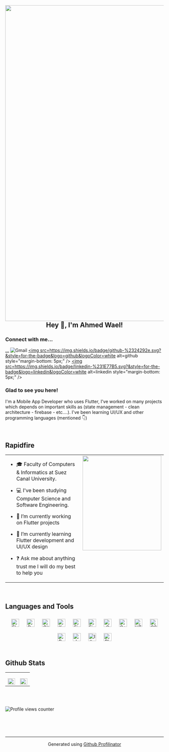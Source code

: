 <img src="https://www.bing.com/th/id/OGC.81178b47a8598f0c81c4799f2cdd4057?pid=1.7&rurl=https%3a%2f%2fcdn.dribbble.com%2fusers%2f2131993%2fscreenshots%2f4948736%2fthoughtworks-gif_dribbble.gif&ehk=NNfOMQ6dfiA3eWWZAhI73QT3tX1lMjqFSSH4bXYrTAo%3d" align="left" height="" width="1000" />  
  

## <div align="center">Hey 👋, I'm Ahmed Wael!</div>  
  



### Connect with me...  
<a href="ahmedwael11425@gmail.com">…</a>
<img src="https://camo.githubusercontent.com/eaac252……6c653d7…" alt="Gmail" data-canonical-src="https://img.shields.io/badge/gmail-%23EA4335.svg?style=plastic&logo=gmail&logoColor=white" style="max-width: 100%;">
<a href="https://github.com/Ahmed-W-Rabea" target="_blank"><a href="mailto:mahmoudabuelazem2467@gmail.com">
<img src=https://img.shields.io/badge/github-%2324292e.svg?&style=for-the-badge&logo=github&logoColor=white alt=github style="margin-bottom: 5px;" />
</a>
<a href="https://linkedin.com/in/https://www.linkedin.com/in/ahmed-wael-rabea-095b74221/" target="_blank">
<img src=https://img.shields.io/badge/linkedin-%231E77B5.svg?&style=for-the-badge&logo=linkedin&logoColor=white alt=linkedin style="margin-bottom: 5px;" />
</a>  
  



### Glad to see you here!  
 I'm a Mobile App Developer who uses Flutter, I've worked on many projects which depends on important skills as (state management - clean architecture - firebase - etc....).
 I've been learning UI/UX and other programming languages (mentioned 👇)  
  

<br/>  


## Rapidfire  
<table><tr><td valign="top" width="50%">

- 🎓 Faculty of Computers & Informatics at Suez Canal University.   
  

- 💻 I've been studying Computer Science and Software Engineering.
  
  

- 🔭 I’m currently working on Flutter projects  
  

- 🌱 I’m currently learning Flutter development and UI/UX design  
  

- ❓ Ask me about anything trust me I will do my best to help you  


</td><td valign="top" width="50%">

<div align="right">
<img src="https://media.giphy.com/media/Cmr1OMJ2FN0B2/giphy.gif" align="right" height="300" width="250" />
</div>  


</td></tr></table>  

<br/>  


## Languages and Tools  
<div align="center">  
<a href="https://flutter.dev/" target="_blank"><img style="margin: 10px" src="https://profilinator.rishav.dev/skills-assets/flutterio-icon.svg" alt="Flutter" height="25" /></a>  
<a href="https://dart.dev/" target="_blank"><img style="margin: 10px" src="https://profilinator.rishav.dev/skills-assets/dartlang-icon.svg" alt="Dart" height="25" /></a>  
<a href="https://github.com/" target="_blank"><img style="margin: 10px" src="https://profilinator.rishav.dev/skills-assets/git-scm-icon.svg" alt="Git" height="25" /></a>  
<a href="https://kotlinlang.org/" target="_blank"><img style="margin: 10px" src="https://profilinator.rishav.dev/skills-assets/kotlinlang-icon.svg" alt="Kotlin" height="25" /></a>  
<a href="https://firebase.google.com/" target="_blank"><img style="margin: 10px" src="https://profilinator.rishav.dev/skills-assets/firebase.png" alt="Firebase" height="25" /></a>  
<a href="https://www.figma.com/" target="_blank"><img style="margin: 10px" src="https://profilinator.rishav.dev/skills-assets/figma-icon.svg" alt="Figma" height="25" /></a>  
<a href="https://www.cprogramming.com/" target="_blank"><img style="margin: 10px" src="https://profilinator.rishav.dev/skills-assets/c-original.svg" alt="C" height="25" /></a>  
<a href="https://www.cplusplus.com/" target="_blank"><img style="margin: 10px" src="https://profilinator.rishav.dev/skills-assets/cplusplus-original.svg" alt="C++" height="25" /></a>  
<a href="https://en.wikipedia.org/wiki/HTML5" target="_blank"><img style="margin: 10px" src="https://profilinator.rishav.dev/skills-assets/html5-original-wordmark.svg" alt="HTML5" height="25" /></a>  
<a href="https://www.w3schools.com/css/" target="_blank"><img style="margin: 10px" src="https://profilinator.rishav.dev/skills-assets/css3-original-wordmark.svg" alt="CSS3" height="25" /></a>  
<a href="https://www.python.org/" target="_blank"><img style="margin: 10px" src="https://profilinator.rishav.dev/skills-assets/python-original.svg" alt="Python" height="25" /></a>  
<a href="https://www.java.com/" target="_blank"><img style="margin: 10px" src="https://profilinator.rishav.dev/skills-assets/java-original-wordmark.svg" alt="Java" height="25" /></a>  
<a href="https://www.adobe.com/in/products/illustrator.html" target="_blank"><img style="margin: 10px" src="https://profilinator.rishav.dev/skills-assets/adobe_illustrator-icon.svg" alt="Illustrator" height="25" /></a>  
<a href="https://www.adobe.com/in/products/photoshop.html" target="_blank"><img style="margin: 10px" src="https://profilinator.rishav.dev/skills-assets/photoshop-plain.svg" alt="Photoshop" height="25" /></a>  
</div>  

<br/>  


## Github Stats  
<table><tr><td valign="top" width="50%">

<img src="https://github-readme-stats.vercel.app/api?username=Ahmed-W-Rabea
&show_icons=true&count_private=true&hide_border=true" align="left" style="width: 100%" />

</td><td valign="top" width="50%">

<img src="https://github-readme-stats.vercel.app/api/top-langs/?username=Ahmed-W-Rabea
&hide_border=true&layout=compact" align="left" style="width: 100%" />

</td></tr></table>  

<br/>  

  

<br/>  

![Profile views counter](https://komarev.com/ghpvc/?username=Ahmed-W-Rabea&&style=flat-square)  
  

<br/>  

  

<br/>  


<br />

----
<div align="center">Generated using <a href="https://profilinator.rishav.dev/" target="_blank">Github Profilinator</a></div>
